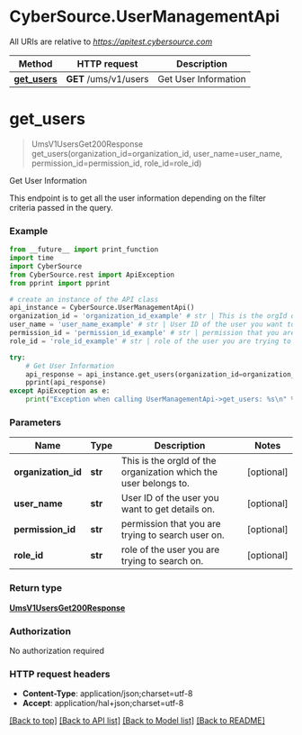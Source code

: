 # CyberSource.UserManagementApi

All URIs are relative to *https://apitest.cybersource.com*

Method | HTTP request | Description
------------- | ------------- | -------------
[**get_users**](UserManagementApi.md#get_users) | **GET** /ums/v1/users | Get User Information


# **get_users**
> UmsV1UsersGet200Response get_users(organization_id=organization_id, user_name=user_name, permission_id=permission_id, role_id=role_id)

Get User Information

This endpoint is to get all the user information depending on the filter criteria passed in the query.

### Example 
```python
from __future__ import print_function
import time
import CyberSource
from CyberSource.rest import ApiException
from pprint import pprint

# create an instance of the API class
api_instance = CyberSource.UserManagementApi()
organization_id = 'organization_id_example' # str | This is the orgId of the organization which the user belongs to. (optional)
user_name = 'user_name_example' # str | User ID of the user you want to get details on. (optional)
permission_id = 'permission_id_example' # str | permission that you are trying to search user on. (optional)
role_id = 'role_id_example' # str | role of the user you are trying to search on. (optional)

try: 
    # Get User Information
    api_response = api_instance.get_users(organization_id=organization_id, user_name=user_name, permission_id=permission_id, role_id=role_id)
    pprint(api_response)
except ApiException as e:
    print("Exception when calling UserManagementApi->get_users: %s\n" % e)
```

### Parameters

Name | Type | Description  | Notes
------------- | ------------- | ------------- | -------------
 **organization_id** | **str**| This is the orgId of the organization which the user belongs to. | [optional] 
 **user_name** | **str**| User ID of the user you want to get details on. | [optional] 
 **permission_id** | **str**| permission that you are trying to search user on. | [optional] 
 **role_id** | **str**| role of the user you are trying to search on. | [optional] 

### Return type

[**UmsV1UsersGet200Response**](UmsV1UsersGet200Response.md)

### Authorization

No authorization required

### HTTP request headers

 - **Content-Type**: application/json;charset=utf-8
 - **Accept**: application/hal+json;charset=utf-8

[[Back to top]](#) [[Back to API list]](../README.md#documentation-for-api-endpoints) [[Back to Model list]](../README.md#documentation-for-models) [[Back to README]](../README.md)

